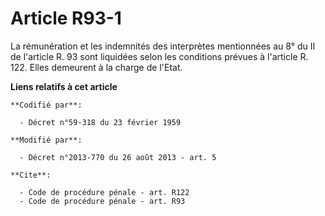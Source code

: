 # Article R93-1

La rémunération et les indemnités des interprètes mentionnées au 8° du II de l'article R. 93 sont liquidées selon les
conditions prévues à l'article R. 122. Elles demeurent à la charge de l'Etat.

**Liens relatifs à cet article**

	**Codifié par**:

	  - Décret n°59-318 du 23 février 1959

	**Modifié par**:

	  - Décret n°2013-770 du 26 août 2013 - art. 5

	**Cite**:

	  - Code de procédure pénale - art. R122
	  - Code de procédure pénale - art. R93
